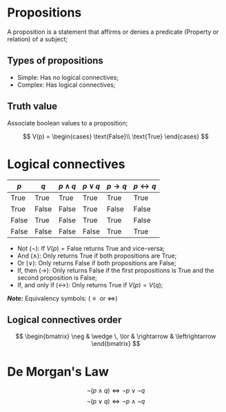 # Propositions

A proposition is a statement that affirms or denies a predicate (Property or relation) of a subject;

## Types of propositions

- Simple: Has no logical connectives;
- Complex: Has logical connectives;

## Truth value

Associate boolean values to a proposition;

$$
V(p) = 
\begin{cases}
    \text{False}\\
    \text{True}
\end{cases}
$$

# Logical connectives

| $p$            | $q$            | $p \wedge q$   | $p \lor q$      | $p \rightarrow q$ | $p \leftrightarrow q$ |
|----------------|----------------|----------------|-----------------|-------------------|-----------------------|
| $\text{True}$  | $\text{True}$  | $\text{True}$  | $\text{True}$   | $\text{True}$     | $\text{True}$         |
| $\text{True}$  | $\text{False}$ | $\text{False}$ | $\text{True}$   | $\text{False}$    | $\text{False}$        |
| $\text{False}$ | $\text{True}$  | $\text{False}$ | $\text{True}$   | $\text{True}$     | $\text{False}$        |
| $\text{False}$ | $\text{False}$ | $\text{False}$ | $\text{False}$  | $\text{True}$     | $\text{True}$         |

- Not $(\neg)$: If $V(p) = \text{False}$ returns $\text{True}$ and vice-versa; 
- And $(\wedge)$: Only returns $\text{True}$ if both propositions are $\text{True}$;
- Or $(\lor)$: Only returns $\text{False}$ if both propositions are $\text{False}$;
- If, then $(\rightarrow)$: Only returns $\text{False}$ if the first propositions is $\text{True}$ and the second proposition is $\text{False}$;
- If, and only if $(\leftrightarrow)$: Only returns $\text{True}$ if $V(p) = V(q)$;  

**_Note:_** Equivalency symbols: $(\equiv \text{ or } \iff)$

## Logical connectives order

$$
\begin{bmatrix}
    \neg & \wedge \, \lor & \rightarrow & \leftrightarrow
\end{bmatrix}
$$

# De Morgan's Law

$$
\neg(p \wedge q) \iff \neg p \lor \neg q
$$
$$
\neg(p \lor q) \iff \neg p \wedge \neg q
$$